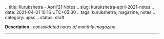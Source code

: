 .. title: Kurukshetra - April'21 Notes
.. slug: kurukshetra-april-2021-notes
.. date: 2021-04-01 10:16 UTC+05:30
.. tags: kurukshetra, magazine, notes
.. category: upsc
.. status: draft

**Description** : *consolidated notes of monthly magazine*

***
<!-- TEASER_END -->